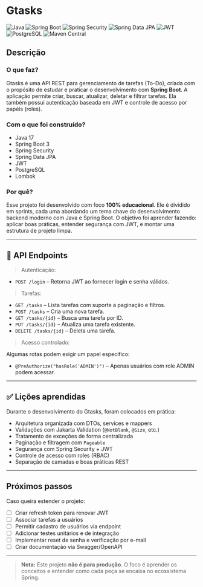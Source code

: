 # Gtasks

![Java](https://img.shields.io/badge/Java-21-blue.svg)
![Spring Boot](https://img.shields.io/badge/Spring%20Boot-3.4.4-brightgreen.svg)
![Spring Security](https://img.shields.io/badge/Spring%20Security-6.1.0-brightgreen?logo=springsecurity)
![Spring Data JPA](https://img.shields.io/badge/Spring%20Data%20JPA-3.1.0-blue?logo=spring)
![JWT](https://img.shields.io/badge/JWT-Authorization-blueviolet?logo=json)
![PostgreSQL](https://img.shields.io/badge/PostgreSQL-15-blue?logo=postgresql)
![Maven Central](https://img.shields.io/maven-central/v/org.springframework.boot/spring-boot-starter)

## Descrição

### O que faz?

Gtasks é uma API REST para gerenciamento de tarefas (To-Do), criada com o propósito de estudar e praticar o desenvolvimento com **Spring Boot**. A aplicação permite criar, buscar, atualizar, deletar e filtrar tarefas. Ela também possui autenticação baseada em JWT e controle de acesso por papéis (roles).

### Com o que foi construído?

- Java 17  
- Spring Boot 3  
- Spring Security  
- Spring Data JPA  
- JWT  
- PostgreSQL  
- Lombok  

### Por quê?

Esse projeto foi desenvolvido com foco **100% educacional**. Ele é dividido em sprints, cada uma abordando um tema chave do desenvolvimento backend moderno com Java e Spring Boot. O objetivo foi aprender fazendo: aplicar boas práticas, entender segurança com JWT, e montar uma estrutura de projeto limpa.

---

## 🔗 API Endpoints

> Autenticação:

- `POST /login` – Retorna JWT ao fornecer login e senha válidos.

> Tarefas:

- `GET /tasks` – Lista tarefas com suporte a paginação e filtros.
- `POST /tasks` – Cria uma nova tarefa.
- `GET /tasks/{id}` – Busca uma tarefa por ID.
- `PUT /tasks/{id}` – Atualiza uma tarefa existente.
- `DELETE /tasks/{id}` – Deleta uma tarefa.

> Acesso controlado:

Algumas rotas podem exigir um papel específico:

- `@PreAuthorize("hasRole('ADMIN')")` – Apenas usuários com role ADMIN podem acessar.

---

## ✅ Lições aprendidas

Durante o desenvolvimento do Gtasks, foram colocados em prática:

- Arquitetura organizada com DTOs, services e mappers
- Validações com Jakarta Validation (`@NotBlank`, `@Size`, etc.)
- Tratamento de exceções de forma centralizada
- Paginação e filtragem com `Pageable`
- Segurança com Spring Security + JWT
- Controle de acesso com roles (RBAC)
- Separação de camadas e boas práticas REST

---

## Próximos passos

Caso queira estender o projeto:

- [ ] Criar refresh token para renovar JWT
- [ ] Associar tarefas a usuários
- [ ] Permitir cadastro de usuários via endpoint
- [ ] Adicionar testes unitários e de integração
- [ ] Implementar reset de senha e verificação por e-mail
- [ ] Criar documentação via Swagger/OpenAPI

---

> **Nota:** Este projeto **não é para produção**. O foco é aprender os conceitos e entender como cada peça se encaixa no ecossistema Spring.
